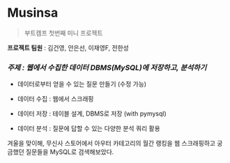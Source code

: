 # Musinsa
> 부트캠프 첫번째 미니 프로젝트

**프로젝트 팀원** : 김건영, 안은선, 이재영F, 전한성   

### ***주제 : 웹에서 수집한 데이터 DBMS(MySQL)에 저장하고, 분석하기***


- 데이터로부터 얻을 수 있는 질문 만들기 (수정 가능)

- 데이터 수집 : 웹에서 스크래핑

- 데이터 저장 : 테이블 설계, DBMS로 저장 (with pymysql)

- 데이터 분석 : 질문에 답할 수 있는 다양한 분석 쿼리 활용


겨울을 맞이해, 무신사 스토어에서 아우터 카테고리의 월간 랭킹을 웹 스크래핑하고 궁금했던 질문들을 MySQL로 검색해보았다.
